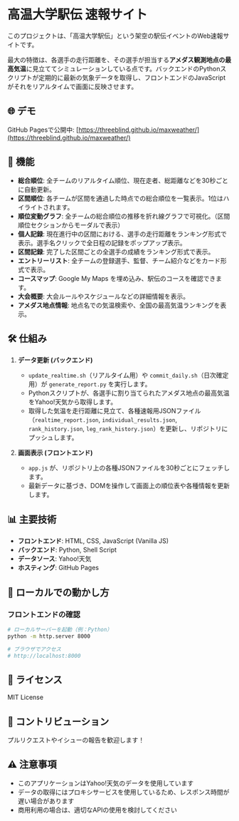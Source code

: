 # 高温大学駅伝 速報サイト

このプロジェクトは、「高温大学駅伝」という架空の駅伝イベントのWeb速報サイトです。

最大の特徴は、各選手の走行距離を、その選手が担当する**アメダス観測地点の最高気温**に見立ててシミュレーションしている点です。バックエンドのPythonスクリプトが定期的に最新の気象データを取得し、フロントエンドのJavaScriptがそれをリアルタイムで画面に反映させます。

## 🌐 デモ

GitHub Pagesで公開中: [https://threeblind.github.io/maxweather/](https://threeblind.github.io/maxweather/)

## 🚀 機能
- **総合順位**: 全チームのリアルタイム順位、現在走者、総距離などを30秒ごとに自動更新。
- **区間順位**: 各チームが区間を通過した時点での総合順位を一覧表示。1位はハイライトされます。
- **順位変動グラフ**: 全チームの総合順位の推移を折れ線グラフで可視化。（区間順位セクションからモーダルで表示）
- **個人記録**: 現在進行中の区間における、選手の走行距離をランキング形式で表示。選手名クリックで全日程の記録をポップアップ表示。
- **区間記録**: 完了した区間ごとの全選手の成績をランキング形式で表示。
- **エントリーリスト**: 全チームの登録選手、監督、チーム紹介などをカード形式で表示。
- **コースマップ**: Google My Maps を埋め込み、駅伝のコースを確認できます。
- **大会概要**: 大会ルールやスケジュールなどの詳細情報を表示。
- **アメダス地点情報**: 地点名での気温検索や、全国の最高気温ランキングを表示。

## 🛠️ 仕組み

1.  **データ更新 (バックエンド)**
    - `update_realtime.sh`（リアルタイム用）や `commit_daily.sh`（日次確定用）が `generate_report.py` を実行します。
    - Pythonスクリプトが、各選手に割り当てられたアメダス地点の最高気温をYahoo!天気から取得します。
    - 取得した気温を走行距離に見立て、各種速報用JSONファイル（`realtime_report.json`, `individual_results.json`, `rank_history.json`, `leg_rank_history.json`）を更新し、リポジトリにプッシュします。

2.  **画面表示 (フロントエンド)**
    - `app.js` が、リポジトリ上の各種JSONファイルを30秒ごとにフェッチします。
    - 最新データに基づき、DOMを操作して画面上の順位表や各種情報を更新します。

## 📊 主要技術

- **フロントエンド**: HTML, CSS, JavaScript (Vanilla JS)
- **バックエンド**: Python, Shell Script
- **データソース**: Yahoo!天気
- **ホスティング**: GitHub Pages

## 🔧 ローカルでの動かし方

### フロントエンドの確認

```bash
# ローカルサーバーを起動（例：Python）
python -m http.server 8000

# ブラウザでアクセス
# http://localhost:8000
```

## 📝 ライセンス

MIT License

## 🤝 コントリビューション

プルリクエストやイシューの報告を歓迎します！

## ⚠️ 注意事項

- このアプリケーションはYahoo!天気のデータを使用しています
- データの取得にはプロキシサービスを使用しているため、レスポンス時間が遅い場合があります
- 商用利用の場合は、適切なAPIの使用を検討してください